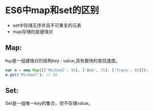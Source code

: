# ES6中map和set的区别

- set中存储无序并且不可重复的元素
- map存储的是键值对

## Map:

`Map`是一组键值对的结构key : value,具有极快的查找速度。

```javascript
var m = new Map([['Michael', 95], ['Bob', 75], ['Tracy', 85]]);
m.get('Michael'); // 95
```

## Set:

Set是一组唯一key的集合，但不存储value。

